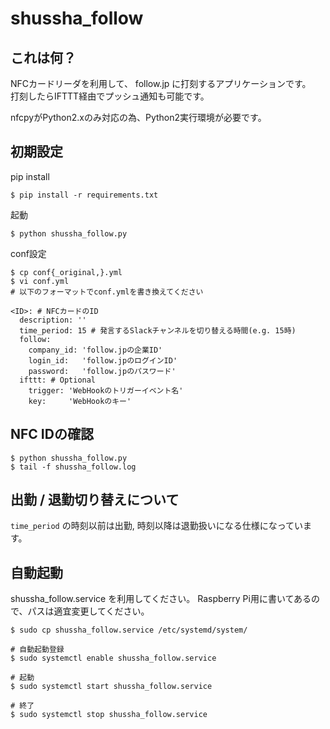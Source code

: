 # shussha_follow

## これは何？

NFCカードリーダを利用して、 follow.jp に打刻するアプリケーションです。  
打刻したらIFTTT経由でプッシュ通知も可能です。

nfcpyがPython2.xのみ対応の為、Python2実行環境が必要です。


## 初期設定

pip install

```
$ pip install -r requirements.txt
```

起動

```
$ python shussha_follow.py
```

conf設定

```
$ cp conf{_original,}.yml
$ vi conf.yml
# 以下のフォーマットでconf.ymlを書き換えてください

<ID>: # NFCカードのID
  description: ''
  time_period: 15 # 発言するSlackチャンネルを切り替える時間(e.g. 15時)
  follow:
    company_id: 'follow.jpの企業ID'
    login_id:   'follow.jpのログインID'
    password:   'follow.jpのパスワード'
  ifttt: # Optional
    trigger: 'WebHookのトリガーイベント名'
    key:     'WebHookのキー'
```

## NFC IDの確認

```
$ python shussha_follow.py
$ tail -f shussha_follow.log
```

## 出勤 / 退勤切り替えについて

`time_period` の時刻以前は出勤, 時刻以降は退勤扱いになる仕様になっています。


## 自動起動

shussha_follow.service を利用してください。
Raspberry Pi用に書いてあるので、パスは適宜変更してください。

```
$ sudo cp shussha_follow.service /etc/systemd/system/

# 自動起動登録
$ sudo systemctl enable shussha_follow.service

# 起動
$ sudo systemctl start shussha_follow.service

# 終了
$ sudo systemctl stop shussha_follow.service
```
